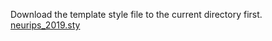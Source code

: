 Download the template style file to the current directory first.
[neurips_2019.sty](https://media.neurips.cc/Conferences/NeurIPS2019/Styles/neurips_2019.sty)
